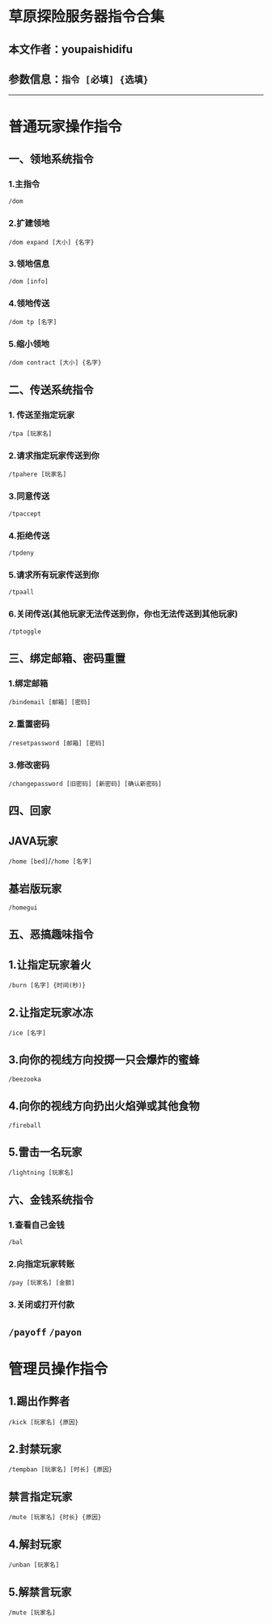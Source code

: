 # 草原探险服务器指令合集
## 本文作者：youpaishidifu
## 参数信息：`指令 [必填] {选填}`
---
# 普通玩家操作指令

## 一、领地系统指令
### 1.主指令
`/dom`
### 2.扩建领地
`/dom expand [大小] {名字}`
### 3.领地信息
`/dom [info]`
### 4.领地传送
`/dom tp [名字]`
### 5.缩小领地
`/dom contract [大小] {名字}`

## 二、传送系统指令
### 1. 传送至指定玩家
`/tpa [玩家名]`
### 2.请求指定玩家传送到你
`/tpahere [玩家名]`
### 3.同意传送
`/tpaccept`
### 4.拒绝传送
`/tpdeny`
### 5.请求所有玩家传送到你
`/tpaall`
### 6.关闭传送(其他玩家无法传送到你，你也无法传送到其他玩家)
`/tptoggle`

## 三、绑定邮箱、密码重置
### 1.绑定邮箱
`/bindemail [邮箱] [密码]`
### 2.重置密码
`/resetpassword [邮箱] [密码]`
### 3.修改密码
`/changepassword [旧密码] [新密码] [确认新密码]`

## 四、回家
## JAVA玩家
`/home [bed]`/`/home [名字]`
## 基岩版玩家
`/homegui`

## 五、恶搞趣味指令
## 1.让指定玩家着火
`/burn [名字] {时间(秒)}`
## 2.让指定玩家冰冻
`/ice [名字]`
## 3.向你的视线方向投掷一只会爆炸的蜜蜂
`/beezooka`
## 4.向你的视线方向扔出火焰弹或其他食物
`/fireball`
## 5.雷击一名玩家
`/lightning [玩家名]`

## 六、金钱系统指令
### 1.查看自己金钱
`/bal`
### 2.向指定玩家转账
`/pay [玩家名] [金额]`
### 3.关闭或打开付款
`/payoff` `/payon`
---
# 管理员操作指令
## 1.踢出作弊者
`/kick [玩家名] {原因}`
## 2.封禁玩家
`/tempban [玩家名] [时长] {原因}`
## 禁言指定玩家
`/mute [玩家名] {时长} {原因}`
## 4.解封玩家
`/unban [玩家名]`
## 5.解禁言玩家
`/mute [玩家名]`
